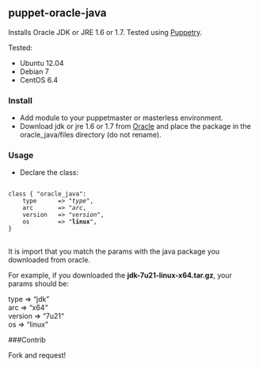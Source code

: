 puppet-oracle-java
------------------

Installs Oracle JDK or JRE 1.6 or 1.7. Tested using [Puppetry](https://github.com/drogerschariot/Puppetry). 


Tested:
* Ubuntu 12.04
* Debian 7
* CentOS 6.4


### Install ###

- Add module to your puppetmaster or masterless environment.
- Download jdk or jre 1.6 or 1.7 from [Oracle](http://www.oracle.com/technetwork/java/javase/downloads/index.html) and place the package in the oracle_java/files directory (do not rename).

### Usage ###

- Declare the class:
<pre>
<code>
class { "oracle_java":
&nbsp;&nbsp;&nbsp; type      => "<i>type</i>",
&nbsp;&nbsp;&nbsp; arc       => "<i>arc</i>,
&nbsp;&nbsp;&nbsp; version   => "<i>version</i>",
&nbsp;&nbsp;&nbsp; os        => "<b>linux</b>",
}
</code>
</pre>

It is import that you match the params with the java package you downloaded from oracle.

For example, if you downloaded the <b>jdk-7u21-linux-x64.tar.gz</b>, your params should be:

 type     => “jdk”<br />
 arc      => “x64“<br />
 version  => “7u21“<br />
 os       => “linux”<br />
 

###Contrib
 
 Fork and request!
 
